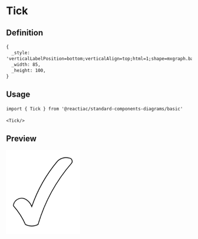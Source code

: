 # Tick

## Definition

```
{
  _style: 'verticalLabelPosition=bottom;verticalAlign=top;html=1;shape=mxgraph.basic.tick',
  _width: 85,
  _height: 100,
}
```

## Usage

```
import { Tick } from '@reactiac/standard-components-diagrams/basic'

<Tick/>
```

## Preview

<img src="./tick.png" width="200"/>
